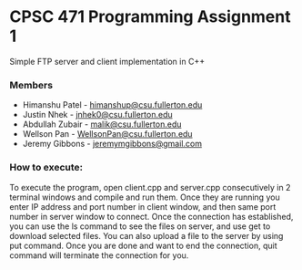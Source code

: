 # CPSC 471 Programming Assignment 1

Simple FTP server and client implementation in C++

### Members
* Himanshu Patel - himanshup@csu.fullerton.edu
* Justin Nhek - jnhek0@csu.fullerton.edu
* Abdullah Zubair - malik@csu.fullerton.edu
* Wellson Pan - WellsonPan@csu.fullerton.edu
* Jeremy Gibbons - jeremymgibbons@gmail.com

### How to execute:
To execute the program, open client.cpp and server.cpp consecutively in 2 terminal windows and compile and run them.
Once they are running you enter IP address and port number in client window, and then same port number in server window to connect.
Once the connection has established, you can use the ls command to see the files on server, and use get to download selected files.
You can also upload a file to the server by using put command. Once you are done and want to end the connection, quit command will terminate the connection for you.
